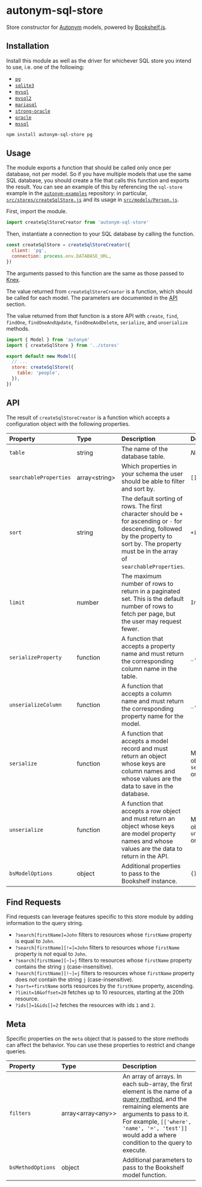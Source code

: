 # autonym-sql-store

Store constructor for [Autonym](https://github.com/mmiller42/autonym) models, powered by [Bookshelf.js](http://bookshelfjs.org/).

## Installation

Install this module as well as the driver for whichever SQL store you intend to use, i.e. one of the following:

* [`pg`](https://github.com/brianc/node-postgres)
* [`sqlite3`](https://github.com/mapbox/node-sqlite3)
* [`mysql`](https://github.com/mysqljs/mysql)
* [`mysql2`](https://github.com/sidorares/node-mysql2)
* [`mariasql`](https://github.com/mscdex/node-mariasql)
* [`strong-oracle`](https://github.com/strongloop/strong-oracle)
* [`oracle`](https://github.com/joeferner/node-oracle)
* [`mssql`](https://github.com/patriksimek/node-mssql)

```bash
npm install autonym-sql-store pg
```

## Usage

The module exports a function that should be called only once per database, not per model. So if you have multiple models that use the same SQL database, you should create a file that calls this function and exports the result. You can see an example of this by referencing the `sql-store` example in the [`autonym-examples`](https://github.com/mmiller42/autonym-examples) repository: in particular, [`src/stores/createSqlStore.js`](https://github.com/mmiller42/autonym-examples/blob/master/sql-store/src/stores/createSqlStore.js) and its usage in [`src/models/Person.js`](https://github.com/mmiller42/autonym-examples/blob/master/sql-store/src/models/Person.js).

First, import the module.

```js
import createSqlStoreCreator from 'autonym-sql-store'
```

Then, instantiate a connection to your SQL database by calling the function.

```js
const createSqlStore = createSqlStoreCreator({
  client: 'pg',
  connection: process.env.DATABASE_URL,
})
```

The arguments passed to this function are the same as those passed to [Knex](http://knexjs.org/#Installation-client).

The value returned from `createSqlStoreCreator` is a function, which should be called for each model. The parameters are documented in the [API](#api) section.

The value returned from *that* function is a store API with `create`, `find`, `findOne`, `findOneAndUpdate`, `findOneAndDelete`, `serialize`, and `unserialize` methods.

```js
import { Model } from 'autonym'
import { createSqlStore } from '../stores'

export default new Model({
  // ...
  store: createSqlStore({
    table: 'people',
  }),
})
```

## API

The result of `createSqlStoreCreator` is a function which accepts a configuration object with the following properties.

| Property               | Type                | Description                                                                                                                                                                                           | Default                                                         |
| :----------------------| :------------------ | :---------------------------------------------------------------------------------------------------------------------------------------------------------------------------------------------------- | :-------------------------------------------------------------- |
| `table`                | string              | The name of the database table.                                                                                                                                                                       | *None*                                                          |
| `searchableProperties` | array&lt;string&gt; | Which properties in your schema the user should be able to filter and sort by.                                                                                                                        | `[]`                                                            |
| `sort`                 | string              | The default sorting of rows. The first character should be `+` for ascending or `-` for descending, followed by the property to sort by. The property must be in the array of `searchableProperties`. | `+id`                                                           |
| `limit`                | number              | The maximum number of rows to return in a paginated set. This is the default number of rows to fetch per page, but the user may request fewer.                                                        | `Infinity`                                                      |
| `serializeProperty`    | function            | A function that accepts a property name and must return the corresponding column name in the table.                                                                                                   | `_.snakeCase`                                                   |
| `unserializeColumn`    | function            | A function that accepts a column name and must return the corresponding property name for the model.                                                                                                  | `_.camelCase`                                                   |
| `serialize`            | function            | A function that accepts a model record and must return an object whose keys are column names and whose values are the data to save in the database.                                                   | Maps over the object, calling `serializeProperty` on each key   |
| `unserialize`          | function            | A function that accepts a row object and must return an object whose keys are model property names and whose values are the data to return in the API.                                                | Maps over the object, calling `unserializeColumn` on each value |
| `bsModelOptions`       | object              | Additional properties to pass to the Bookshelf instance.                                                                                                                                              | `{}`                                                            |

## Find Requests

Find requests can leverage features specific to this store module by adding information to the query string.

* `?search[firstName]=John` filters to resources whose `firstName` property is equal to `John`.
* `?search[firstName][!=]=John` filters to resources whose `firstName` property is *not* equal to `John`.
* `?search[firstName][~]=j` filters to resources whose `firstName` property contains the string `j` (case-insensitive).
* `?search[firstName][!~]=j` filters to resources whose `firstName` property does *not* contain the string `j` (case-insensitive).
* `?sort=+firstName` sorts resources by the `firstName` property, ascending.
* `?limit=10&offset=20` fetches up to 10 resources, starting at the 20th resource.
* `?ids[]=1&ids[]=2` fetches the resources with ids `1` and `2`.

## Meta

Specific properties on the `meta` object that is passed to the store methods can affect the behavior. You can use these properties to restrict and change queries.

| Property          | Type                          | Description                                                                                                                                                                                                                                                                              |
| :---------------- | :---------------------------- | :--------------------------------------------------------------------------------------------------------------------------------------------------------------------------------------------------------------------------------------------------------------------------------------- |
| `filters`         | array&lt;array&lt;any&gt;&gt; | An array of arrays. In each sub-array, the first element is the name of a [query method](http://knexjs.org/#Builder-where), and the remaining elements are arguments to pass to it. For example, `[['where', 'name', '=', 'test']]` would add a where condition to the query to execute. |
| `bsMethodOptions` | object                        | Additional parameters to pass to the Bookshelf model function.                                                                                                                                                                                                                           |
